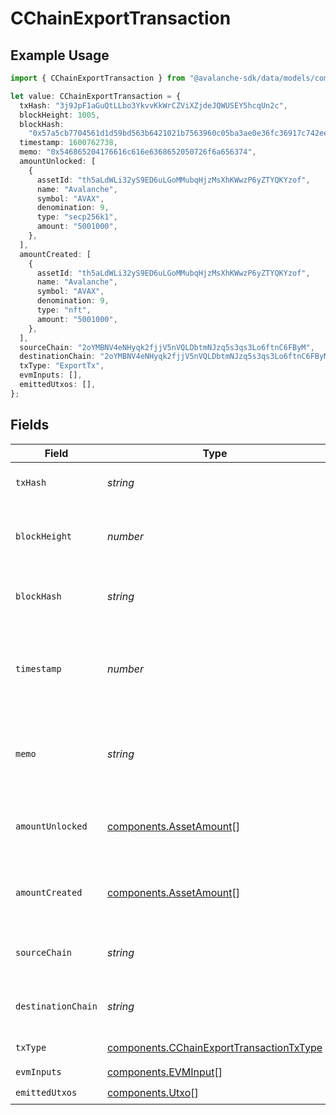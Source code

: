 # CChainExportTransaction

## Example Usage

```typescript
import { CChainExportTransaction } from "@avalanche-sdk/data/models/components";

let value: CChainExportTransaction = {
  txHash: "3j9JpF1aGuQtLLbo3YkvvKkWrCZViXZjdeJQWUSEY5hcqUn2c",
  blockHeight: 1005,
  blockHash:
    "0x57a5cb7704561d1d59bd563b6421021b7563960c05ba3ae0e36fc36917c742ee",
  timestamp: 1600762738,
  memo: "0x546865204176616c616e6368652050726f6a656374",
  amountUnlocked: [
    {
      assetId: "th5aLdWLi32yS9ED6uLGoMMubqHjzMsXhKWwzP6yZTYQKYzof",
      name: "Avalanche",
      symbol: "AVAX",
      denomination: 9,
      type: "secp256k1",
      amount: "5001000",
    },
  ],
  amountCreated: [
    {
      assetId: "th5aLdWLi32yS9ED6uLGoMMubqHjzMsXhKWwzP6yZTYQKYzof",
      name: "Avalanche",
      symbol: "AVAX",
      denomination: 9,
      type: "nft",
      amount: "5001000",
    },
  ],
  sourceChain: "2oYMBNV4eNHyqk2fjjV5nVQLDbtmNJzq5s3qs3Lo6ftnC6FByM",
  destinationChain: "2oYMBNV4eNHyqk2fjjV5nVQLDbtmNJzq5s3qs3Lo6ftnC6FByM",
  txType: "ExportTx",
  evmInputs: [],
  emittedUtxos: [],
};
```

## Fields

| Field                                                                                                | Type                                                                                                 | Required                                                                                             | Description                                                                                          | Example                                                                                              |
| ---------------------------------------------------------------------------------------------------- | ---------------------------------------------------------------------------------------------------- | ---------------------------------------------------------------------------------------------------- | ---------------------------------------------------------------------------------------------------- | ---------------------------------------------------------------------------------------------------- |
| `txHash`                                                                                             | *string*                                                                                             | :heavy_check_mark:                                                                                   | Unique ID for this transaction.                                                                      | 3j9JpF1aGuQtLLbo3YkvvKkWrCZViXZjdeJQWUSEY5hcqUn2c                                                    |
| `blockHeight`                                                                                        | *number*                                                                                             | :heavy_check_mark:                                                                                   | Height of the block this transaction belongs to.                                                     | 1005                                                                                                 |
| `blockHash`                                                                                          | *string*                                                                                             | :heavy_check_mark:                                                                                   | Hash of the block this transaction belongs to.                                                       | 0x57a5cb7704561d1d59bd563b6421021b7563960c05ba3ae0e36fc36917c742ee                                   |
| `timestamp`                                                                                          | *number*                                                                                             | :heavy_check_mark:                                                                                   | Latest timestamp in seconds this transaction was accepted.                                           | 1600762738                                                                                           |
| `memo`                                                                                               | *string*                                                                                             | :heavy_check_mark:                                                                                   | Hex encoded memo bytes for this transaction.                                                         | 0x546865204176616c616e6368652050726f6a656374                                                         |
| `amountUnlocked`                                                                                     | [components.AssetAmount](../../models/components/assetamount.md)[]                                   | :heavy_check_mark:                                                                                   | Assets unlocked by inputs of this transaction.                                                       |                                                                                                      |
| `amountCreated`                                                                                      | [components.AssetAmount](../../models/components/assetamount.md)[]                                   | :heavy_check_mark:                                                                                   | Assets created by outputs of this transaction.                                                       |                                                                                                      |
| `sourceChain`                                                                                        | *string*                                                                                             | :heavy_check_mark:                                                                                   | Source chain for an atomic transaction.                                                              | 2oYMBNV4eNHyqk2fjjV5nVQLDbtmNJzq5s3qs3Lo6ftnC6FByM                                                   |
| `destinationChain`                                                                                   | *string*                                                                                             | :heavy_check_mark:                                                                                   | Destination chain for an atomic transaction.                                                         | 2oYMBNV4eNHyqk2fjjV5nVQLDbtmNJzq5s3qs3Lo6ftnC6FByM                                                   |
| `txType`                                                                                             | [components.CChainExportTransactionTxType](../../models/components/cchainexporttransactiontxtype.md) | :heavy_check_mark:                                                                                   | Type of transaction.                                                                                 | ExportTx                                                                                             |
| `evmInputs`                                                                                          | [components.EVMInput](../../models/components/evminput.md)[]                                         | :heavy_check_mark:                                                                                   | N/A                                                                                                  |                                                                                                      |
| `emittedUtxos`                                                                                       | [components.Utxo](../../models/components/utxo.md)[]                                                 | :heavy_check_mark:                                                                                   | N/A                                                                                                  |                                                                                                      |
